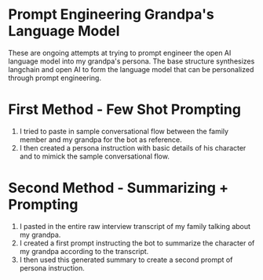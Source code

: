 # Prompt Engineering Grandpa's Language Model 

These are ongoing attempts at trying to prompt engineer the open AI language model into my grandpa's persona. 
The base structure synthesizes langchain and open AI to form the language model that can be personalized through prompt engineering. 

# First Method - Few Shot Prompting

1. I tried to paste in sample conversational flow between the family member and my grandpa for the bot as reference. 
2. I then created a persona instruction with basic details of his character and to mimick the sample conversational flow. 

# Second Method - Summarizing + Prompting

1. I pasted in the entire raw interview transcript of my family talking about my grandpa.
2. I created a first prompt instructing the bot to summarize the character of my grandpa according to the transcript.
3. I then used this generated summary to create a second prompt of persona instruction. 

